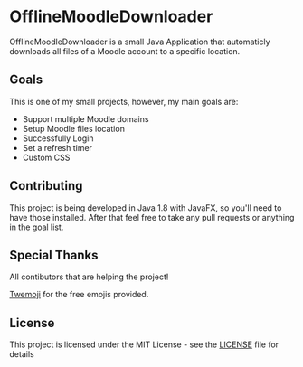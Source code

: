 # OfflineMoodleDownloader
OfflineMoodleDownloader is a small Java Application that automaticly downloads all files of a Moodle account to a specific location.

## Goals
This is one of my small projects, however, my main goals are:
- Support multiple Moodle domains
- Setup Moodle files location
- Successfully Login
- Set a refresh timer
- Custom CSS

## Contributing
This project is being developed in Java 1.8 with JavaFX, so you'll need to have those installed.
After that feel free to take any pull requests or anything in the goal list.

## Special Thanks
All contibutors that are helping the project!

[Twemoji](https://twemoji.twitter.com) for the free emojis provided.

## License
This project is licensed under the MIT License - see the [LICENSE](LICENSE) file for details

